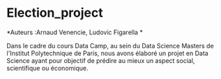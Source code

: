 ﻿# Election_project

*Auteurs :Arnaud Venencie, Ludovic Figarella *

Dans le cadre du cours Data Camp, au sein du Data Science Masters de l'Institut Polytechnique de Paris, nous avons élaboré un projet en Data Science ayant pour objectif de prédire au mieux un aspect social, scientifique ou économique.
